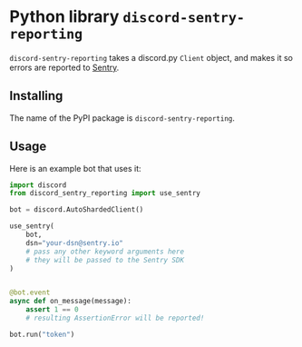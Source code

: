 # Python library `discord-sentry-reporting`

`discord-sentry-reporting` takes a discord.py `Client` object, and makes it so errors are reported to [Sentry](https://sentry.io/).

## Installing

The name of the PyPI package is `discord-sentry-reporting`.

## Usage

Here is an example bot that uses it:

```python
import discord
from discord_sentry_reporting import use_sentry

bot = discord.AutoShardedClient()

use_sentry(
    bot,
    dsn="your-dsn@sentry.io"
    # pass any other keyword arguments here
    # they will be passed to the Sentry SDK
)


@bot.event
async def on_message(message):
    assert 1 == 0
    # resulting AssertionError will be reported!

bot.run("token")
```
